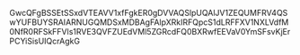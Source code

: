 GwcQFgBSSEtSSxdVTEAVV1xfFgkER0gDVVAQSlpUQAlJV1ZEQUMFRV4QSwYUFBUYSRAIARNUGQMDSxMDBAgFAlpXRkIRFQpcS1dLRFFXV1NXLVdfM0NfR0RFSkFFVls1RVE3QVFZUEdVMl5ZGRcdFQ0BXRwfEEVaV0YmSFsvKjErPCYiSisUIQcrAgkG
